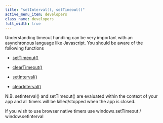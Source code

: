 ```yaml
---
title: "setInterval(), setTimeout()"
active_menu_item: developers
class_name: developers
full_width: true
---
```



Understanding timeout handling can be very important with an asynchronous language like Javascript. You should be aware of the following functions

 - [setTimeout()](http://www.w3schools.com/jsref/met_win_settimeout.asp)

 - [clearTimeout()](http://www.w3schools.com/jsref/met_win_cleartimeout.asp)

 - [setInterval()](http://www.w3schools.com/jsref/met_win_setinterval.asp)

 - [clearInterval()](http://www.w3schools.com/jsref/met_win_clearinterval.asp)

N.B. setInterval() and setTimeout() are evaluated within the context of your app and all timers will be killed/stopped when the app is closed.

If you wish to use browser native timers use windows.setTimeout / window.setInterval
